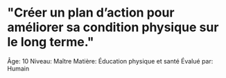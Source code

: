 # "Créer un plan d’action pour améliorer sa condition physique sur le long terme."

Âge: 10
Niveau: Maître
Matière: Éducation physique et santé
Évalué par: Humain